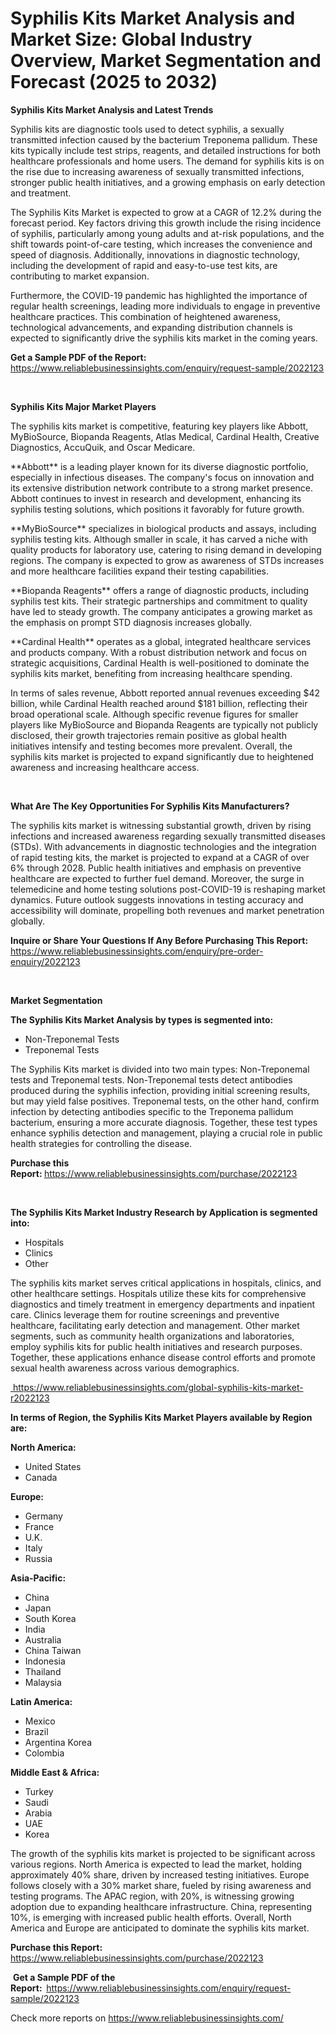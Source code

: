 <p><h1>Syphilis Kits Market Analysis and Market Size: Global Industry Overview, Market Segmentation and Forecast (2025 to 2032)</h1></p><p><strong>Syphilis Kits Market Analysis and Latest Trends</strong></p>
<p><p>Syphilis kits are diagnostic tools used to detect syphilis, a sexually transmitted infection caused by the bacterium Treponema pallidum. These kits typically include test strips, reagents, and detailed instructions for both healthcare professionals and home users. The demand for syphilis kits is on the rise due to increasing awareness of sexually transmitted infections, stronger public health initiatives, and a growing emphasis on early detection and treatment.</p><p>The Syphilis Kits Market is expected to grow at a CAGR of 12.2% during the forecast period. Key factors driving this growth include the rising incidence of syphilis, particularly among young adults and at-risk populations, and the shift towards point-of-care testing, which increases the convenience and speed of diagnosis. Additionally, innovations in diagnostic technology, including the development of rapid and easy-to-use test kits, are contributing to market expansion. </p><p>Furthermore, the COVID-19 pandemic has highlighted the importance of regular health screenings, leading more individuals to engage in preventive healthcare practices. This combination of heightened awareness, technological advancements, and expanding distribution channels is expected to significantly drive the syphilis kits market in the coming years.</p></p>
<p><strong>Get a Sample PDF of the Report:&nbsp;</strong> <a href="https://www.reliablebusinessinsights.com/enquiry/request-sample/2022123?utm_campaign=3100&utm_medium=2&utm_source=Github&utm_content=ia&utm_term=29032025&utm_id=syphilis-kits">https://www.reliablebusinessinsights.com/enquiry/request-sample/2022123</a></p>
<p>&nbsp;</p>
<p><strong>Syphilis Kits Major Market Players</strong></p>
<p><p>The syphilis kits market is competitive, featuring key players like Abbott, MyBioSource, Biopanda Reagents, Atlas Medical, Cardinal Health, Creative Diagnostics, AccuQuik, and Oscar Medicare. </p><p>**Abbott** is a leading player known for its diverse diagnostic portfolio, especially in infectious diseases. The company's focus on innovation and its extensive distribution network contribute to a strong market presence. Abbott continues to invest in research and development, enhancing its syphilis testing solutions, which positions it favorably for future growth.</p><p>**MyBioSource** specializes in biological products and assays, including syphilis testing kits. Although smaller in scale, it has carved a niche with quality products for laboratory use, catering to rising demand in developing regions. The company is expected to grow as awareness of STDs increases and more healthcare facilities expand their testing capabilities.</p><p>**Biopanda Reagents** offers a range of diagnostic products, including syphilis test kits. Their strategic partnerships and commitment to quality have led to steady growth. The company anticipates a growing market as the emphasis on prompt STD diagnosis increases globally.</p><p>**Cardinal Health** operates as a global, integrated healthcare services and products company. With a robust distribution network and focus on strategic acquisitions, Cardinal Health is well-positioned to dominate the syphilis kits market, benefiting from increasing healthcare spending.</p><p>In terms of sales revenue, Abbott reported annual revenues exceeding $42 billion, while Cardinal Health reached around $181 billion, reflecting their broad operational scale. Although specific revenue figures for smaller players like MyBioSource and Biopanda Reagents are typically not publicly disclosed, their growth trajectories remain positive as global health initiatives intensify and testing becomes more prevalent. Overall, the syphilis kits market is projected to expand significantly due to heightened awareness and increasing healthcare access.</p></p>
<p>&nbsp;</p>
<p><strong>What Are The Key Opportunities For Syphilis Kits Manufacturers?</strong></p>
<p><p>The syphilis kits market is witnessing substantial growth, driven by rising infections and increased awareness regarding sexually transmitted diseases (STDs). With advancements in diagnostic technologies and the integration of rapid testing kits, the market is projected to expand at a CAGR of over 6% through 2028. Public health initiatives and emphasis on preventive healthcare are expected to further fuel demand. Moreover, the surge in telemedicine and home testing solutions post-COVID-19 is reshaping market dynamics. Future outlook suggests innovations in testing accuracy and accessibility will dominate, propelling both revenues and market penetration globally.</p></p>
<p><strong>Inquire or Share Your Questions If Any Before Purchasing This Report:</strong> <a href="https://www.reliablebusinessinsights.com/enquiry/pre-order-enquiry/2022123?utm_campaign=3100&utm_medium=2&utm_source=Github&utm_content=ia&utm_term=29032025&utm_id=syphilis-kits">https://www.reliablebusinessinsights.com/enquiry/pre-order-enquiry/2022123</a></p>
<p>&nbsp;</p>
<p><strong>Market Segmentation</strong></p>
<p><strong>The Syphilis Kits Market Analysis by types is segmented into:</strong></p>
<p><ul><li>Non-Treponemal Tests</li><li>Treponemal Tests</li></ul></p>
<p><p>The Syphilis Kits market is divided into two main types: Non-Treponemal tests and Treponemal tests. Non-Treponemal tests detect antibodies produced during the syphilis infection, providing initial screening results, but may yield false positives. Treponemal tests, on the other hand, confirm infection by detecting antibodies specific to the Treponema pallidum bacterium, ensuring a more accurate diagnosis. Together, these test types enhance syphilis detection and management, playing a crucial role in public health strategies for controlling the disease.</p></p>
<p><strong>Purchase this Report:&nbsp;</strong><a href="https://www.reliablebusinessinsights.com/purchase/2022123?utm_campaign=3100&utm_medium=2&utm_source=Github&utm_content=ia&utm_term=29032025&utm_id=syphilis-kits">https://www.reliablebusinessinsights.com/purchase/2022123</a></p>
<p>&nbsp;</p>
<p><strong>The Syphilis Kits Market Industry Research by Application is segmented into:</strong></p>
<p><ul><li>Hospitals</li><li>Clinics</li><li>Other</li></ul></p>
<p><p>The syphilis kits market serves critical applications in hospitals, clinics, and other healthcare settings. Hospitals utilize these kits for comprehensive diagnostics and timely treatment in emergency departments and inpatient care. Clinics leverage them for routine screenings and preventive healthcare, facilitating early detection and management. Other market segments, such as community health organizations and laboratories, employ syphilis kits for public health initiatives and research purposes. Together, these applications enhance disease control efforts and promote sexual health awareness across various demographics.</p></p>
<p><a href="https://www.reliablebusinessinsights.com/global-syphilis-kits-market-r2022123?utm_campaign=3100&utm_medium=2&utm_source=Github&utm_content=ia&utm_term=29032025&utm_id=syphilis-kits">&nbsp;https://www.reliablebusinessinsights.com/global-syphilis-kits-market-r2022123</a></p>
<p><strong>In terms of Region, the Syphilis Kits Market Players available by Region are:</strong></p>
<p>
    <p> <strong> North America: </strong>
        <ul>
            <li>United States</li>
            <li>Canada</li>
        </ul>
        </p> 
    <p> <strong> Europe: </strong>
        <ul>
            <li>Germany</li>
            <li>France</li>
            <li>U.K.</li>
            <li>Italy</li>
            <li>Russia</li>
        </ul>
        </p> 
    <p> <strong> Asia-Pacific: </strong>
        <ul>
            <li>China</li>
            <li>Japan</li>
            <li>South Korea</li>
            <li>India</li>
            <li>Australia</li>
            <li>China Taiwan</li>
            <li>Indonesia</li>
            <li>Thailand</li>
            <li>Malaysia</li>
        </ul>
        </p> 
    <p> <strong> Latin America: </strong>
        <ul>
            <li>Mexico</li>
            <li>Brazil</li>
            <li>Argentina Korea</li>
            <li>Colombia</li>
        </ul>
        </p> 
    <p> <strong> Middle East & Africa: </strong>
        <ul>
            <li>Turkey</li>
            <li>Saudi</li>
            <li>Arabia</li>
            <li>UAE</li>
            <li>Korea</li>
        </ul>
    </p>
    </p>
<p><p>The growth of the syphilis kits market is projected to be significant across various regions. North America is expected to lead the market, holding approximately 40% share, driven by increased testing initiatives. Europe follows closely with a 30% market share, fueled by rising awareness and testing programs. The APAC region, with 20%, is witnessing growing adoption due to expanding healthcare infrastructure. China, representing 10%, is emerging with increased public health efforts. Overall, North America and Europe are anticipated to dominate the syphilis kits market.</p></p>
<p><strong>Purchase this Report: </strong><a href="https://www.reliablebusinessinsights.com/purchase/2022123?utm_campaign=3100&utm_medium=2&utm_source=Github&utm_content=ia&utm_term=29032025&utm_id=syphilis-kits">https://www.reliablebusinessinsights.com/purchase/2022123</a></p>
<p>&nbsp;<strong>Get a Sample PDF of the Report:&nbsp;&nbsp;</strong><a href="https://www.reliablebusinessinsights.com/enquiry/request-sample/2022123?utm_campaign=3100&utm_medium=2&utm_source=Github&utm_content=ia&utm_term=29032025&utm_id=syphilis-kits">https://www.reliablebusinessinsights.com/enquiry/request-sample/2022123</a></p>
<p><strong></strong></p>
<p>Check more reports on <a href="https://www.reliablebusinessinsights.com/?utm_campaign=3100&utm_medium=2&utm_source=Github&utm_content=ia&utm_term=29032025&utm_id=syphilis-kits">https://www.reliablebusinessinsights.com/</a></p>
